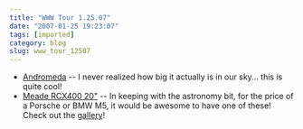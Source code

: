 ```yaml
---
title: "WWW Tour 1.25.07"
date: "2007-01-25 19:23:07"
tags: [imported]
category: blog
slug: www_tour_12507
---
```


<ul>
    <li><a href="http://antwrp.gsfc.nasa.gov/apod/ap061228.html" title="View from a little blue green planet">Andromeda</a> -- I never realized how big it actually is in our sky... this is quite cool!</li>
    <li><a title="Seriously!" href="http://www.meade.com/maxmount/index.html">Meade RCX400 20"</a> -- In keeping with the astronomy bit, for the price of a Porsche or BMW M5, it would be awesome to have one of these! Check out the <a title="Hubble-esque" href="http://www.meade.com/rcx400/gallery.html">gallery</a>!</li>
</ul>

